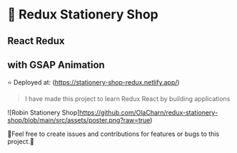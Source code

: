 # 🎨 Redux Stationery Shop

## React Redux
## with GSAP Animation

⭐ Deployed at: (<https://stationery-shop-redux.netlify.app/>)


>I have made this project to learn Redux React by building applications
>
![Robin Stationery Shop]<https://github.com/OlaCharn/redux-stationery-shop/blob/main/src/assets/poster.png?raw=true>)



🧡Feel free to create issues and contributions for features or bugs to this project.🧡

